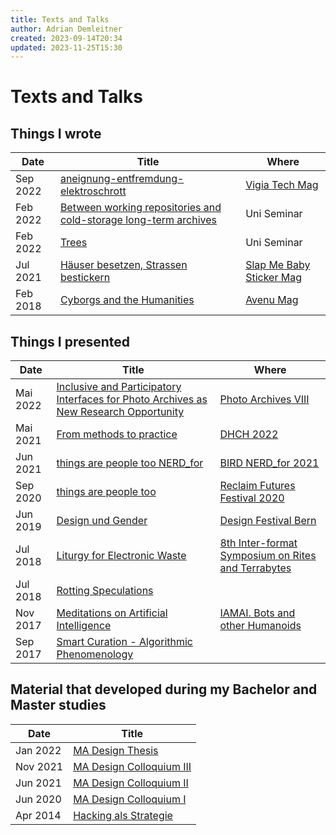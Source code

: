 ```yaml
---
title: Texts and Talks
author: Adrian Demleitner
created: 2023-09-14T20:34
updated: 2023-11-25T15:30
---
```

# Texts and Talks
## Things I wrote
| Date | Title | Where |
| --- | --- | --- |
| Sep 2022 | [aneignung-entfremdung-elektroschrott](output/vigia/aneignung-entfremdung-elektroschrott.md) | [Vigia Tech Mag](https://vigia.tech/) |
| Feb 2022 | [Between working repositories and cold-storage long-term archives](output/diai_2021/Between%20working%20repositories%20and%20cold-storage%20long-term%20archives.md)| Uni Seminar |
| Feb 2022 | [Trees](output/slicr_2020/Trees.md)| Uni Seminar |
| Jul 2021 | [Häuser besetzen, Strassen bestickern](output/v/Häuser%20besetzen,%20Strassen%20bestickern.md) | [Slap Me Baby Sticker Mag](https://www.slapmebaby.ch/) |
| Feb 2018 | [Cyborgs and the Humanities](output/v/Cyborgs%20and%20the%20Humanities.md) | [Avenu Mag](https://avenue.jetzt/) |

## Things I presented
| Date     | Title                                                                                                                                                                                                                                    | Where                                                                                                               |
| -------- | ---------------------------------------------------------------------------------------------------------------------------------------------------------------------------------------------------------------------------------------- | ----------------------------------------------------------------------------------------------------------------------------- |
| Mai 2022 | [Inclusive and Participatory Interfaces for Photo Archives as New Research Opportunity](output/photo_archives_2022/Inclusive%20and%20Participatory%20Interfaces%20for%20Photo%20Archives%20as%20New%20Research%20Opportunity.md) | [Photo Archives VIII](https://www.khi.fi.it/en/aktuelles/veranstaltungen/2022/05/photo-archives-viii.php)                     |
| Mai 2021 | [From methods to practice](output/dhch_2022/From%20methods%20to%20practice.md)                                                                                                                                                   | [DHCH 2022](https://dh-ch.ch/dhch-isr/22/speakers.html)                                                                       |
| Jun 2021 | [things are people too NERD_for](output/nerd_2021/things%20are%20people%20too%20NERD_for.md)                                                                                                                                     | [BIRD NERD_for 2021](https://www.bird-international-research-in-design.org/2021-nerd-for)                                     |
| Sep 2020 | [things are people too](output/reclaim_futures_2021/things%20are%20people%20too.md)                                                                                                                                              | [Reclaim Futures Festival 2020](https://reclaimfutures.org/rf2020/)                                                           |
| Jun 2019 | [Design und Gender](projects/Design%20und%20Gender.md)                                                                                                                                                                                   | [Design Festival Bern](https://designfestival.ch/)                                                                            |
| Jul 2018 | [Liturgy for Electronic Waste](output/v/Liturgy%20for%20Electronic%20Waste.md)                                                                                                                                       | [8th Inter-format Symposium on Rites and Terrabytes](https://nidacolony.lt/en/projects/symposium/inter-format-symposium-2018) |
| Jul 2018 | [Rotting Speculations](output/v/Rotting%20Speculations.md)                                                                                                                                                           |                                                                                                                               |
| Nov 2017 | [Meditations on Artificial Intelligence](output/v/Meditations%20on%20Artificial%20Intelligence.md)                                                                                                                   | [IAMAI. Bots and other Humanoids](https://www.duflon-racz.ch/bern/ausstellungen/2017/iamai)                                   |
| Sep 2017 | [Smart Curation - Algorithmic Phenomenology](output/v/Smart%20Curation%20-%20Algorithmic%20Phenomenology.md)                                                                                                         |                                                                                                                               |

## Material that developed during my Bachelor and Master studies
| Date     | Title                                                                       |
| -------- | --------------------------------------------------------------------------- |
| Jan 2022 | [MA Design Thesis](output/v/MA%20Design%20Thesis.md)                       |
| Nov 2021 | [MA Design Colloquium III](output/colloquium/MA%20Design%20Colloquium%20III.md)                    |
| Jun 2021 | [MA Design Colloquium II](output/colloquium/MA%20Design%20Colloquium%20II.md)                      |
| Jun 2020 | [MA Design Colloquium I](output/colloquium/MA%20Design%20Colloquium%20I.md)                        |
| Apr 2014 | [Hacking als Strategie](output/v/Hacking%20als%20Strategie.md) |

<style>

    colgroup col:first-child {
        width: 10% !important;
    }

</style>